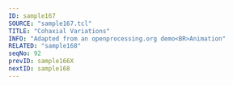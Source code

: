 ```yaml
---
ID: sample167
SOURCE: "sample167.tcl"
TITLE: "Cohaxial Variations"
INFO: "Adapted from an openprocessing.org demo<BR>Animation"
RELATED: "sample168"
seqNo: 92
prevID: sample166X
nextID: sample168
---
```

